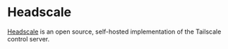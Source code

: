 # Headscale

[Headscale](https://github.com/juanfont/headscale) is an open source, self-hosted implementation of the Tailscale control server.
